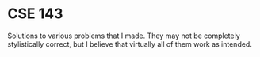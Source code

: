 # CSE 143
Solutions to various problems that I made. They may not be completely stylistically correct, but I believe that virtually all of them work as intended.
